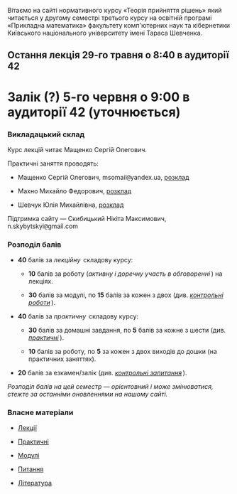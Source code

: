 <!--14.05-->
Вітаємо на сайті нормативного курсу &laquo;Теорія прийняття рішень&raquo; який читається у другому семестрі третього курсу на освітній програмі &laquo;Прикладна математика&raquo; факультету комп'ютерних наук та кібернетики Київського національного університету імені Тараса Шевченка.

## Остання лекція 29-го травня о 8:40 в аудиторії 42

# Залік (?) 5-го червня о 9:00 в аудиторії 42 (уточнюється)

### Викладацький склад

Курс лекцій читає Мащенко Сергій Олегович.

Практичні заняття проводять:

- Мащенко Сергій Олегович, msomail<span style="font-family:monospace;">@</span>yandex.ua, [розклад](https://mytimetable.live/teacher/Maschenko-SO/)

- Махно Михайло Федорович, [розклад](https://mytimetable.live/teacher/Mahno-MF/)

- Шевчук Юлія Михайлівна, [розклад](https://mytimetable.live/teacher/Shevchyk-UM/)

Підтримка сайту &mdash; Скибицький Нікіта Максимович, n.skybytskyi<span style="font-family:monospace;">@</span>gmail.com

### Розподіл балів

- **40** балів за _лекційну_&thinsp; складову курсу:

	- **10** балів за роботу (_активну і доречну участь в обговоренні_&thinsp;) на лекціях.

	- **30** балів за модулі, по **15** балів за кожен з двох (див. [_контрольні роботи_](exams/README.md)&thinsp;).

- **40** балів за _практичну_&thinsp; складову курсу:

	- **30** балів за домашні завдання, по **5** балів за кожне з шести (див. [_практичні_](practices/README.md)&thinsp;).
	
	- **10** балів за роботу, по **5** за кожен з двох виходів до дошки (на практичних заняттях).

- **20** балів за езкамен/залік (див. [_контрольні запитання_](quest/README.md)&thinsp;).

_Розподіл балів на цей семестр &mdash; орієнтовний і може змінюватися, стежте за останніми оновленнями на нашому сайті._

### Власне матеріали

- [Лекції](lectures/README.md)

- [Практичні](practices/README.md)

- [Модулі](exams/README.md)

- [Питання](quest/README.md)

- [Література](books/README.md)
